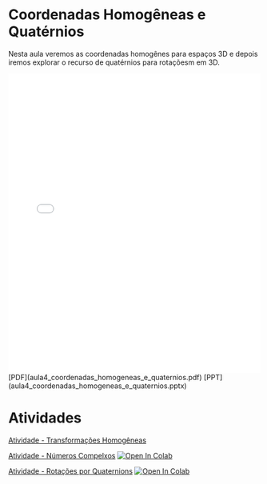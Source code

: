 # Coordenadas Homogêneas e Quatérnios

Nesta aula veremos as coordenadas homogênes para espaços 3D e depois iremos explorar o recurso de quatérnios para rotaçõesm em 3D.

<embed height="600" src="aula4_coordenadas_homogeneas_e_quaternios.pdf" type="application/pdf" width="100%">
[PDF](aula4_coordenadas_homogeneas_e_quaternios.pdf)
[PPT](aula4_coordenadas_homogeneas_e_quaternios.pptx)

# Atividades

[Atividade - Transformações Homogêneas](atividade_transformacoes_homogeneas.ipynb)

[Atividade - Números Compelxos](atividade_numeros_complexos.ipynb) [![Open In Colab](https://colab.research.google.com/assets/colab-badge.svg)](https://colab.research.google.com/github/lpsoares/ComputacaoGrafica/blob/main/content/aulas/04-coordenadas_homogeneas_e_quaternios/atividade_numeros_complexos.ipynb)

[Atividade - Rotações por Quaternions](atividade_quaternios.ipynb) [![Open In Colab](https://colab.research.google.com/assets/colab-badge.svg)](https://colab.research.google.com/github/lpsoares/ComputacaoGrafica/blob/main/content/aulas/04-coordenadas_homogeneas_e_quaternios/atividade_quaternios.ipynb)

